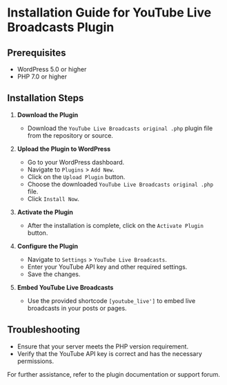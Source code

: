 # Installation Guide for YouTube Live Broadcasts Plugin

## Prerequisites
- WordPress 5.0 or higher
- PHP 7.0 or higher

## Installation Steps

1. **Download the Plugin**
    - Download the `YouTube Live Broadcasts original .php` plugin file from the repository or source.

2. **Upload the Plugin to WordPress**
    - Go to your WordPress dashboard.
    - Navigate to `Plugins` > `Add New`.
    - Click on the `Upload Plugin` button.
    - Choose the downloaded `YouTube Live Broadcasts original .php` file.
    - Click `Install Now`.

3. **Activate the Plugin**
    - After the installation is complete, click on the `Activate Plugin` button.

4. **Configure the Plugin**
    - Navigate to `Settings` > `YouTube Live Broadcasts`.
    - Enter your YouTube API key and other required settings.
    - Save the changes.

5. **Embed YouTube Live Broadcasts**
    - Use the provided shortcode `[youtube_live']` to embed live broadcasts in your posts or pages.

## Troubleshooting
- Ensure that your server meets the PHP version requirement.
- Verify that the YouTube API key is correct and has the necessary permissions.

For further assistance, refer to the plugin documentation or support forum.
